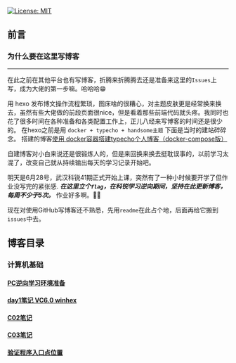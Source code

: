 [![License: MIT](https://img.shields.io/badge/License-MIT-green.svg)](https://opensource.org/licenses/MIT)

## 前言

### 为什么要在这里写博客
---

在此之前在其他平台也有写博客，折腾来折腾腾去还是准备来这里的`Issues`上写，成为大佬的第一步嘛。哈哈哈😁

用 hexo 发布博文操作流程繁琐，图床啥的很糟心，对主题皮肤更是经常换来换去，虽然有些大佬做的前段页面很nice，但是看着那些前端代码就头疼。我同时也花了很多时间在各种准备和各类配置工作上，正儿八经来写博客的时间还是很少的。
在hexo之前是用 `docker + typecho + handsome主题` 下面是当时的建站碎碎念。
搭建的博客[使用 docker容器搭建typecho个人博客（docker-compose版）](https://blog.ryzezr.com/archives/9.html)

自建博客对小白来说还是很锻炼人的，但是来回换来换去挺耽误事的，以前学习太混了，改变自己就从持续输出每天的学习记录开始吧。

明天是6月28号，武汉科锐41期正式开始上课，突然有了一种小时候要开学了但作业没写完的紧张感.
***在这里立个`flag`，在科锐学习逆向期间，坚持在此更新博客，每周不少于5次。***
作业好多啊。👀🏃

现在对使用GitHub写博客还不熟悉，先用`readme`在此占个地，后面再给它搬到`issues`中去。



## 博客目录

### 计算机基础

#### [PC逆向学习环境准备](https://github.com/RyzeZR/blog/issues/1)
#### [day1笔记 VC6.0 winhex ](https://github.com/RyzeZR/blog/issues/2)
#### [C02笔记](https://github.com/RyzeZR/blog/issues/3)
#### [C03笔记](https://github.com/RyzeZR/blog/issues/4)
#### [验证程序入口点位置](https://github.com/RyzeZR/blog/issues/5)
